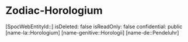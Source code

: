 ﻿---
type: Zodiac
tags:
- astro/Zodiac

---

# Zodiac-Horologium

[SpocWebEntityId::]
isDeleted: false
isReadOnly: false
confidential: public
[name-la::Horologium]
[name-genitive::Horologii]
[name-de::Pendeluhr]
